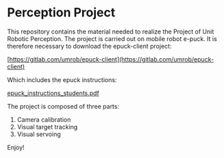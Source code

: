 # Perception Project

This repository contains the material needed to realize the Project of Unit Robotic Perception.
The project is carried out on mobile robot e-puck.
It is therefore necessary to download the epuck-client project:

[https://gitlab.com/umrob/epuck-client](https://gitlab.com/umrob/epuck-client)

Which includes the epuck instructions: 

[epuck_instructions_students.pdf](https://gitlab.com/umrob/epuck-client/-/blob/master/epuck_instructions_students.pdf)

The project is composed of three parts:

1) Camera calibration
2) Visual target tracking
3) Visual servoing

Enjoy!
